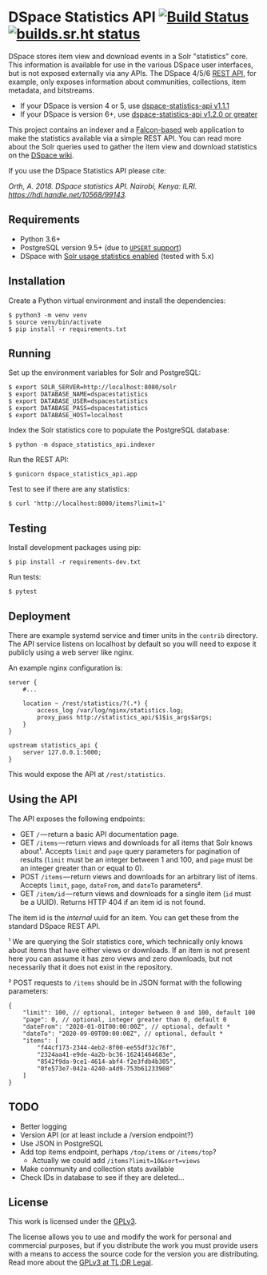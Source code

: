 # DSpace Statistics API [![Build Status](https://travis-ci.org/ilri/dspace-statistics-api.svg?branch=master)](https://travis-ci.org/ilri/dspace-statistics-api) [![builds.sr.ht status](https://builds.sr.ht/~alanorth/dspace-statistics-api.svg)](https://builds.sr.ht/~alanorth/dspace-statistics-api?)
DSpace stores item view and download events in a Solr "statistics" core. This information is available for use in the various DSpace user interfaces, but is not exposed externally via any APIs. The DSpace 4/5/6 [REST API](https://wiki.lyrasis.org/display/DSDOC5x/REST+API), for example, only exposes information about communities, collections, item metadata, and bitstreams.

- If your DSpace is version 4 or 5, use [dspace-statistics-api v1.1.1](https://github.com/ilri/dspace-statistics-api/releases/tag/v1.1.1)
- If your DSpace is version 6+, use [dspace-statistics-api v1.2.0 or greater](https://github.com/ilri/dspace-statistics-api/releases/tag/v1.2.0)

This project contains an indexer and a [Falcon-based](https://falcon.readthedocs.io/) web application to make the statistics available via a simple REST API. You can read more about the Solr queries used to gather the item view and download statistics on the [DSpace wiki](https://wiki.lyrasis.org/display/DSPACE/Solr).

If you use the DSpace Statistics API please cite:

*Orth, A. 2018. DSpace statistics API. Nairobi, Kenya: ILRI. https://hdl.handle.net/10568/99143.*

## Requirements

- Python 3.6+
- PostgreSQL version 9.5+ (due to [`UPSERT` support](https://wiki.postgresql.org/wiki/UPSERT))
- DSpace with [Solr usage statistics enabled](https://wiki.lyrasis.org/display/DSDOC5x/SOLR+Statistics) (tested with 5.x)

## Installation
Create a Python virtual environment and install the dependencies:

    $ python3 -m venv venv
    $ source venv/bin/activate
    $ pip install -r requirements.txt

## Running

Set up the environment variables for Solr and PostgreSQL:

    $ export SOLR_SERVER=http://localhost:8080/solr
    $ export DATABASE_NAME=dspacestatistics
    $ export DATABASE_USER=dspacestatistics
    $ export DATABASE_PASS=dspacestatistics
    $ export DATABASE_HOST=localhost

Index the Solr statistics core to populate the PostgreSQL database:

    $ python -m dspace_statistics_api.indexer

Run the REST API:

    $ gunicorn dspace_statistics_api.app

Test to see if there are any statistics:

    $ curl 'http://localhost:8000/items?limit=1'

## Testing
Install development packages using pip:

    $ pip install -r requirements-dev.txt

Run tests:

    $ pytest

## Deployment
There are example systemd service and timer units in the `contrib` directory. The API service listens on localhost by default so you will need to expose it publicly using a web server like nginx.

An example nginx configuration is:

```
server {
    #...

    location ~ /rest/statistics/?(.*) {
        access_log /var/log/nginx/statistics.log;
        proxy_pass http://statistics_api/$1$is_args$args;
    }
}

upstream statistics_api {
    server 127.0.0.1:5000;
}
```

This would expose the API at `/rest/statistics`.

## Using the API
The API exposes the following endpoints:

  - GET `/` — return a basic API documentation page.
  - GET `/items` — return views and downloads for all items that Solr knows about¹. Accepts `limit` and `page` query parameters for pagination of results (`limit` must be an integer between 1 and 100, and `page` must be an integer greater than or equal to 0).
  - POST `/items` — return views and downloads for an arbitrary list of items. Accepts `limit`, `page`, `dateFrom`, and `dateTo` parameters².
  - GET `/item/id` — return views and downloads for a single item (`id` must be a UUID). Returns HTTP 404 if an item id is not found.

The item id is the *internal* uuid for an item. You can get these from the standard DSpace REST API.

¹ We are querying the Solr statistics core, which technically only knows about items that have either views or downloads. If an item is not present here you can assume it has zero views and zero downloads, but not necessarily that it does not exist in the repository.

² POST requests to `/items` should be in JSON format with the following parameters:

```
{
    "limit": 100, // optional, integer between 0 and 100, default 100
    "page": 0, // optional, integer greater than 0, default 0
    "dateFrom": "2020-01-01T00:00:00Z", // optional, default *
    "dateTo": "2020-09-09T00:00:00Z", // optional, default *
    "items": [
        "f44cf173-2344-4eb2-8f00-ee55df32c76f",
        "2324aa41-e9de-4a2b-bc36-16241464683e",
        "8542f9da-9ce1-4614-abf4-f2e3fdb4b305",
        "0fe573e7-042a-4240-a4d9-753b61233908"
    ]
}
```

## TODO

- Better logging
- Version API (or at least include a /version endpoint?)
- Use JSON in PostgreSQL
- Add top items endpoint, perhaps `/top/items` or `/items/top`?
  - Actually we could add `/items?limit=10&sort=views`
- Make community and collection stats available
- Check IDs in database to see if they are deleted...

## License
This work is licensed under the [GPLv3](https://www.gnu.org/licenses/gpl-3.0.en.html).

The license allows you to use and modify the work for personal and commercial purposes, but if you distribute the work you must provide users with a means to access the source code for the version you are distributing. Read more about the [GPLv3 at TL;DR Legal](https://tldrlegal.com/license/gnu-general-public-license-v3-(gpl-3)).
